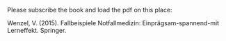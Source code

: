 Please subscribe the book and load the pdf on this place:

Wenzel, V. (2015). Fallbeispiele Notfallmedizin: Einprägsam-spannend-mit Lerneffekt. Springer.
